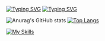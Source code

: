 [![Typing SVG](https://readme-typing-svg.herokuapp.com/?lines=Welcome+to+Guvanch's+github+page)](https://git.io/typing-svg)
[![Typing SVG](https://readme-typing-svg.herokuapp.com/?lines=@:+guwanchaldurdyyew01@gmail.com)](https://git.io/typing-svg)



![Anurag's GitHub stats](https://github-readme-stats.vercel.app/api?username=northernerwolf&theme=github_dark&show_icons=true)
[![Top Langs](https://github-readme-stats.vercel.app/api/top-langs/?username=northernerwolf&layout=compact)](https://github.com/anuraghazra/github-readme-stats)




[![My Skills](https://skillicons.dev/icons?i=androidstudio,java,kotlin,nodejs,react,cpp,flutter,dart,firebase,gradle,xd,ai,figma&theme=light)](https://skillicons.dev)






